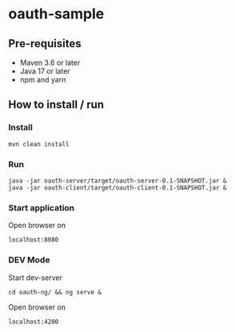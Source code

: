 # oauth-sample

## Pre-requisites
- Maven 3.6 or later
- Java 17 or later
- npm and yarn

## How to install / run

### Install

```
mvn clean install
```

### Run

```
java -jar oauth-server/target/oauth-server-0.1-SNAPSHOT.jar & 
java -jar oauth-client/target/oauth-client-0.1-SNAPSHOT.jar &
```

### Start application 

Open browser on 

```
localhost:8080
```

### DEV Mode 

Start dev-server

```
cd oauth-ng/ && ng serve &
```

Open browser on 

```
localhost:4200
```

